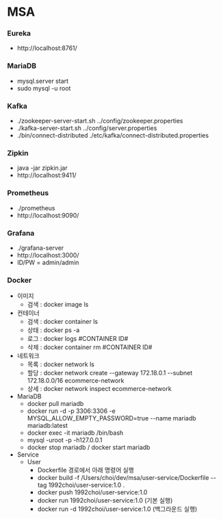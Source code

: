 # MSA

### Eureka
- http://localhost:8761/
  
### MariaDB
- mysql.server start
- sudo mysql -u root

### Kafka
- ./zookeeper-server-start.sh ../config/zookeeper.properties
- ./kafka-server-start.sh ../config/server.properties
- ./bin/connect-distributed ./etc/kafka/connect-distributed.properties

### Zipkin
- java -jar zipkin.jar
- http://localhost:9411/

### Prometheus
- ./prometheus
- http://localhost:9090/

### Grafana
- ./grafana-server
- http://localhost:3000/
- ID/PW = admin/admin

### Docker
- 이미지
  - 검색 : docker image ls
- 컨테이너
  - 검색 : docker container ls
  - 상태 : docker ps -a
  - 로그 : docker logs #CONTAINER ID#
  - 삭제 : docker container rm #CONTAINER ID#
- 네트워크
  - 목록 : docker network ls  
  - 할당 : docker network create --gateway 172.18.0.1 --subnet 172.18.0.0/16 ecommerce-network
  - 상세 : docker network inspect ecommerce-network
- MariaDB
  - docker pull mariadb
  - docker run -d -p 3306:3306 -e MYSQL_ALLOW_EMPTY_PASSWORD=true --name mariadb mariadb:latest
  - docker exec -it mariadb /bin/bash
  - mysql -uroot -p -h127.0.0.1
  - docker stop mariadb / docker start mariadb
- Service
  - User
    - Dockerfile 경로에서 아래 명령어 실행
    - docker build -f /Users/choi/dev/msa/user-service/Dockerfile --tag 1992choi/user-service:1.0 .
    - docker push 1992choi/user-service:1.0
    - docker run 1992choi/user-service:1.0 (기본 실행)
    - docker run -d 1992choi/user-service:1.0 (백그라운드 실행)
